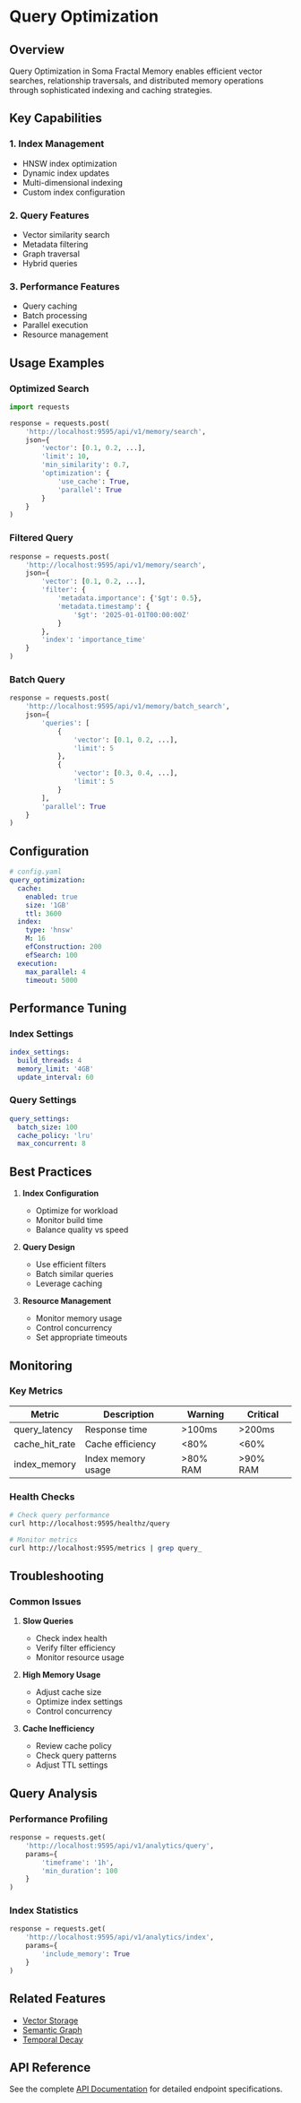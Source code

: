 # Query Optimization

## Overview

Query Optimization in Soma Fractal Memory enables efficient vector searches, relationship traversals, and distributed memory operations through sophisticated indexing and caching strategies.

## Key Capabilities

### 1. Index Management

- HNSW index optimization
- Dynamic index updates
- Multi-dimensional indexing
- Custom index configuration

### 2. Query Features

- Vector similarity search
- Metadata filtering
- Graph traversal
- Hybrid queries

### 3. Performance Features

- Query caching
- Batch processing
- Parallel execution
- Resource management

## Usage Examples

### Optimized Search

```python
import requests

response = requests.post(
    'http://localhost:9595/api/v1/memory/search',
    json={
        'vector': [0.1, 0.2, ...],
        'limit': 10,
        'min_similarity': 0.7,
        'optimization': {
            'use_cache': True,
            'parallel': True
        }
    }
)
```

### Filtered Query

```python
response = requests.post(
    'http://localhost:9595/api/v1/memory/search',
    json={
        'vector': [0.1, 0.2, ...],
        'filter': {
            'metadata.importance': {'$gt': 0.5},
            'metadata.timestamp': {
                '$gt': '2025-01-01T00:00:00Z'
            }
        },
        'index': 'importance_time'
    }
)
```

### Batch Query

```python
response = requests.post(
    'http://localhost:9595/api/v1/memory/batch_search',
    json={
        'queries': [
            {
                'vector': [0.1, 0.2, ...],
                'limit': 5
            },
            {
                'vector': [0.3, 0.4, ...],
                'limit': 5
            }
        ],
        'parallel': True
    }
)
```

## Configuration

```yaml
# config.yaml
query_optimization:
  cache:
    enabled: true
    size: '1GB'
    ttl: 3600
  index:
    type: 'hnsw'
    M: 16
    efConstruction: 200
    efSearch: 100
  execution:
    max_parallel: 4
    timeout: 5000
```

## Performance Tuning

### Index Settings

```yaml
index_settings:
  build_threads: 4
  memory_limit: '4GB'
  update_interval: 60
```

### Query Settings

```yaml
query_settings:
  batch_size: 100
  cache_policy: 'lru'
  max_concurrent: 8
```

## Best Practices

1. **Index Configuration**
   - Optimize for workload
   - Monitor build time
   - Balance quality vs speed

2. **Query Design**
   - Use efficient filters
   - Batch similar queries
   - Leverage caching

3. **Resource Management**
   - Monitor memory usage
   - Control concurrency
   - Set appropriate timeouts

## Monitoring

### Key Metrics

| Metric | Description | Warning | Critical |
|--------|-------------|----------|----------|
| query_latency | Response time | >100ms | >200ms |
| cache_hit_rate | Cache efficiency | <80% | <60% |
| index_memory | Index memory usage | >80% RAM | >90% RAM |

### Health Checks

```bash
# Check query performance
curl http://localhost:9595/healthz/query

# Monitor metrics
curl http://localhost:9595/metrics | grep query_
```

## Troubleshooting

### Common Issues

1. **Slow Queries**
   - Check index health
   - Verify filter efficiency
   - Monitor resource usage

2. **High Memory Usage**
   - Adjust cache size
   - Optimize index settings
   - Control concurrency

3. **Cache Inefficiency**
   - Review cache policy
   - Check query patterns
   - Adjust TTL settings

## Query Analysis

### Performance Profiling

```python
response = requests.get(
    'http://localhost:9595/api/v1/analytics/query',
    params={
        'timeframe': '1h',
        'min_duration': 100
    }
)
```

### Index Statistics

```python
response = requests.get(
    'http://localhost:9595/api/v1/analytics/index',
    params={
        'include_memory': True
    }
)
```

## Related Features

- [Vector Storage](./vector-storage.md)
- [Semantic Graph](./semantic-graph.md)
- [Temporal Decay](./temporal-decay.md)

## API Reference

See the complete [API Documentation](../../development-manual/api-reference.md) for detailed endpoint specifications.
